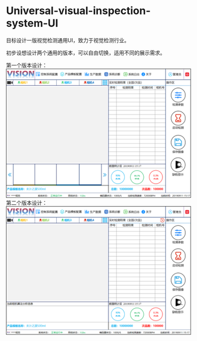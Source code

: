 # Universal-visual-inspection-system-UI
目标设计一版视觉检测通用UI，致力于视觉检测行业。

初步设想设计两个通用的版本，可以自由切换，适用不同的展示需求。

第一个版本设计：
![VERSION1](/img_storage/version1.png)
第二个版本设计：
![VERSION2](/img_storage/version2.png)
